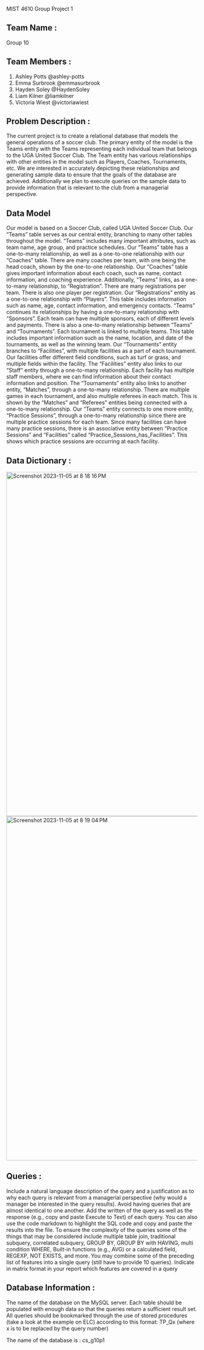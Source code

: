 
MIST 4610 Group Project 1 
## Team Name : 
Group 10

## Team Members :
1. Ashley Potts @ashley-potts
2. Emma Surbrook @emmasurbrook
3. Hayden Soley @HaydenSoley
4. Liam Kilner @liamkilner
5. Victoria Wiest @victoriawiest

## Problem Description :
The current project is to create a relational database that models the general operations of a soccer club. The primary entity of the model is the Teams entity with the Teams representing each individual team that belongs to the UGA United Soccer Club. The Team entity has various relationships with other entities in the model such as Players, Coaches, Tournaments, etc. We are interested in accurately depicting these relationships and generating sample data to ensure that the goals of the database are achieved. Additionally we plan to execute queries on the sample data to provide information that is relevant to the club from a managerial perspective. 
## Data Model
Our model is based on a Soccer Club, called UGA United Soccer Club. Our “Teams” table serves as our central entity, branching to many other tables throughout the model. “Teams” includes many important attributes, such as team name, age group, and practice schedules. Our “Teams” table has a one-to-many relationship, as well as a one-to-one relationship with our “Coaches” table. There are many coaches per team, with one being the head coach, shown by the one-to-one relationship. Our “Coaches” table gives important information about each coach, such as name, contact information, and coaching experience. Additionally, “Teams” links, as a one-to-many relationship, to “Registration”. There are many registrations per team. There is also one player per registration. Our “Registrations” entity as a one-to-one relationship with “Players”. This table includes information such as name, age, contact information, and emergency contacts. “Teams” continues its relationships by having a one-to-many relationship with “Sponsors”. Each team can have multiple sponsors, each of different levels and payments. There is also a one-to-many relationship between “Teams” and “Tournaments”. Each tournament is linked to multiple teams. This table includes important information such as the name, location, and date of the tournaments, as well as the winning team. Our “Tournaments” entity branches to “Facilities”, with multiple facilities as a part of each tournament. Our facilities offer different field conditions, such as turf or grass, and multiple fields within the facility. The “Facilities” entity also links to our “Staff” entity through a one-to-many relationship. Each facility has multiple staff members, where we can find information about their contact information and position. The “Tournaments” entity also links to another entity, “Matches”, through a one-to-many relationship. There are multiple games in each tournament, and also multiple referees in each match. This is shown by the “Matches” and “Referees” entities being connected with a one-to-many relationship. Our “Teams” entity connects to one more entity, “Practice Sessions”, through a one-to-many relationship since there are multiple practice sessions for each team. Since many facilities can have many practice sessions, there is an associative entity between “Practice Sessions” and “Facilities” called “Practice_Sessions_has_Facilities”. This shows which practice sessions are occurring at each facility. 


## Data Dictionary :
<img width="905" alt="Screenshot 2023-11-05 at 8 18 16 PM" src="https://github.com/ashley-potts/MIST-4610-Project1/assets/148247835/31139dca-c42e-48b0-9480-77d836e1a02d"> <img width="905" alt="Screenshot 2023-11-05 at 8 19 04 PM" src="https://github.com/ashley-potts/MIST-4610-Project1/assets/148247835/850a4cb1-892d-4540-87c1-0c06ce31d0d1">




## Queries :
Include a natural language description of the query and a justification as to why each query is
relevant from a managerial perspective (why would a manager be interested in the query
results). Avoid having queries that are almost identical to one another. Add the written of the
query as well as the response (e.g., copy and paste Execute to Text) of each query. You can also
use the code markdown to highlight the SQL code and copy and paste the results into the file.
To ensure the complexity of the queries some of the things that may be considered include
multiple table join, traditional subquery, correlated subquery, GROUP BY, GROUP BY with
HAVING, multi condition WHERE, Built-in functions (e.g., AVG) or a calculated field, REGEXP,
NOT EXISTS, and more.
You may combine some of the preceding list of features into a single query (still have to provide
10 queries). Indicate in matrix format in your report which features are covered in a query
## Database Information : 
The name of the database on the MySQL server. Each table should be populated with enough
data so that the queries return a sufficient result set. All queries should be bookmarked
through the use of stored procedures (take a look at the example on ELC) according to this
format: TP_Qx (where x is to be replaced by the query number)

The name of the database is : cs_g10p1
